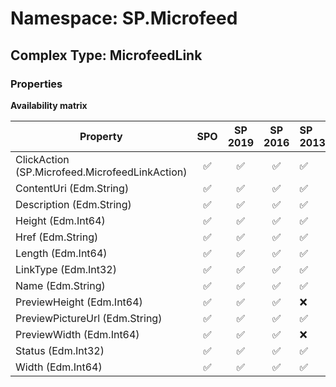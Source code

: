 # Namespace: SP.Microfeed

## Complex Type: MicrofeedLink

### Properties

**Availability matrix**

Property | SPO | SP 2019 | SP 2016 | SP 2013
----------|:---:|:-------:|:-------:|:-------
ClickAction (SP.Microfeed.MicrofeedLinkAction) | ✅ | ✅ | ✅ | ✅
ContentUri (Edm.String) | ✅ | ✅ | ✅ | ✅
Description (Edm.String) | ✅ | ✅ | ✅ | ✅
Height (Edm.Int64) | ✅ | ✅ | ✅ | ✅
Href (Edm.String) | ✅ | ✅ | ✅ | ✅
Length (Edm.Int64) | ✅ | ✅ | ✅ | ✅
LinkType (Edm.Int32) | ✅ | ✅ | ✅ | ✅
Name (Edm.String) | ✅ | ✅ | ✅ | ✅
PreviewHeight (Edm.Int64) | ✅ | ✅ | ✅ | ❌
PreviewPictureUrl (Edm.String) | ✅ | ✅ | ✅ | ✅
PreviewWidth (Edm.Int64) | ✅ | ✅ | ✅ | ❌
Status (Edm.Int32) | ✅ | ✅ | ✅ | ✅
Width (Edm.Int64) | ✅ | ✅ | ✅ | ✅
